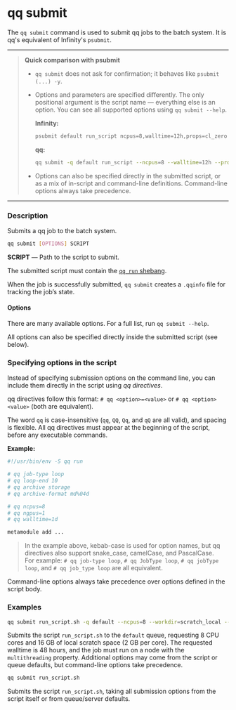 # qq submit

The `qq submit` command is used to submit qq jobs to the batch system. It is qq's equivalent of Infinity's `psubmit`.

***

> **Quick comparison with psubmit**
> - `qq submit` does not ask for confirmation; it behaves like `psubmit (...) -y`.
> - Options and parameters are specified differently. The only positional argument is the script name — everything else is an option.
>   You can see all supported options using `qq submit --help`.
>
>   **Infinity:**
>   ```bash
>   psubmit default run_script ncpus=8,walltime=12h,props=cl_zero -y
>   ```
>
>   **qq:**
>   ```bash
>   qq submit -q default run_script --ncpus=8 --walltime=12h --props=cl_zero
>   ```
>
> - Options can also be specified directly in the submitted script, or as a mix of in-script and command-line definitions. Command-line options always take precedence.

***

### Description

Submits a qq job to the batch system.

```bash
qq submit [OPTIONS] SCRIPT
```

**SCRIPT** — Path to the script to submit.

The submitted script must contain the [`qq run` shebang](qq_run.md).

When the job is successfully submitted, `qq submit` creates a `.qqinfo` file for tracking the job’s state.

#### Options

There are many available options. For a full list, run `qq submit --help`.

All options can also be specified directly inside the submitted script (see below).

### Specifying options in the script

Instead of specifying submission options on the command line, you can include them directly in the script using *qq directives*.

qq directives follow this format: `# qq <option>=<value>` or `# qq <option> <value>` (both are equivalent).

The word `qq` is case-insensitive (`qq`, `QQ`, `Qq`, and `qQ` are all valid), and spacing is flexible.
All qq directives must appear at the beginning of the script, before any executable commands.

**Example:**

```bash
#!/usr/bin/env -S qq run

# qq job-type loop
# qq loop-end 10
# qq archive storage
# qq archive-format md%04d

# qq ncpus=8
# qq ngpus=1
# qq walltime=1d

metamodule add ...
```

> In the example above, kebab-case is used for option names, but qq directives also support snake_case, camelCase, and PascalCase.  
> For example: `# qq job-type loop`, `# qq JobType loop`, `# qq jobType loop`, and `# qq job_type loop` are all equivalent.

Command-line options always take precedence over options defined in the script body.

### Examples

```bash
qq submit run_script.sh -q default --ncpus=8 --workdir=scratch_local --worksize-per-cpu=2gb --walltime=2d --props=multithreading
```

Submits the script `run_script.sh` to the `default` queue, requesting 8 CPU cores and 16 GB of local scratch space (2 GB per core). The requested walltime is 48 hours, and the job must run on a node with the `multithreading` property. Additional options may come from the script or queue defaults, but command-line options take precedence.

```bash
qq submit run_script.sh
```

Submits the script `run_script.sh`, taking all submission options from the script itself or from queue/server defaults.